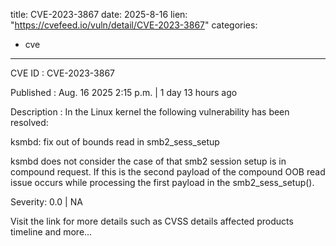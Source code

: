  
title: CVE-2023-3867
date: 2025-8-16
lien: "https://cvefeed.io/vuln/detail/CVE-2023-3867"
categories:
  - cve
---

CVE ID : CVE-2023-3867

Published :  Aug. 16
2025
2:15 p.m. | 1 day
13 hours ago

Description : In the Linux kernel
the following vulnerability has been resolved:

ksmbd: fix out of bounds read in smb2_sess_setup

ksmbd does not consider the case of that smb2 session setup is
in compound request. If this is the second payload of the compound
OOB read issue occurs while processing the first payload in
the smb2_sess_setup().

Severity: 0.0 | NA

Visit the link for more details
such as CVSS details
affected products
timeline
and more...
